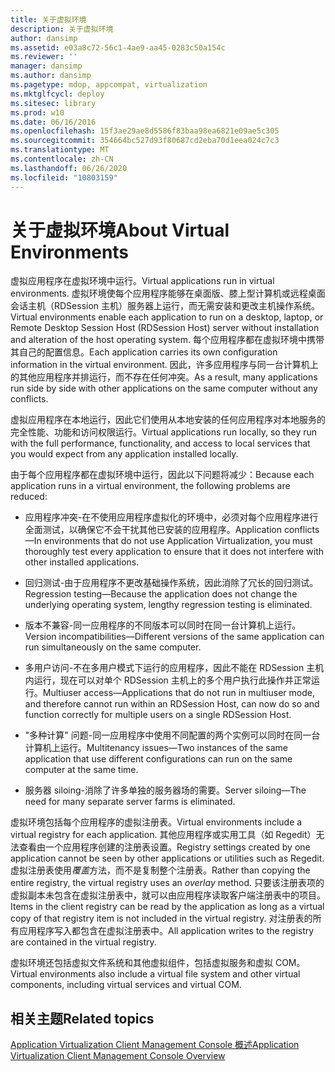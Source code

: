 ```yaml
---
title: 关于虚拟环境
description: 关于虚拟环境
author: dansimp
ms.assetid: e03a8c72-56c1-4ae9-aa45-0283c50a154c
ms.reviewer: ''
manager: dansimp
ms.author: dansimp
ms.pagetype: mdop, appcompat, virtualization
ms.mktglfcycl: deploy
ms.sitesec: library
ms.prod: w10
ms.date: 06/16/2016
ms.openlocfilehash: 15f3ae29ae8d5586f83baa98ea6821e09ae5c305
ms.sourcegitcommit: 354664bc527d93f80687cd2eba70d1eea024c7c3
ms.translationtype: MT
ms.contentlocale: zh-CN
ms.lasthandoff: 06/26/2020
ms.locfileid: "10803159"
---
```

# <span data-ttu-id="8fdf1-103">关于虚拟环境</span><span class="sxs-lookup"><span data-stu-id="8fdf1-103">About Virtual Environments</span></span>


<span data-ttu-id="8fdf1-104">虚拟应用程序在虚拟环境中运行。</span><span class="sxs-lookup"><span data-stu-id="8fdf1-104">Virtual applications run in virtual environments.</span></span> <span data-ttu-id="8fdf1-105">虚拟环境使每个应用程序能够在桌面版、膝上型计算机或远程桌面会话主机（RDSession 主机）服务器上运行，而无需安装和更改主机操作系统。</span><span class="sxs-lookup"><span data-stu-id="8fdf1-105">Virtual environments enable each application to run on a desktop, laptop, or Remote Desktop Session Host (RDSession Host) server without installation and alteration of the host operating system.</span></span> <span data-ttu-id="8fdf1-106">每个应用程序都在虚拟环境中携带其自己的配置信息。</span><span class="sxs-lookup"><span data-stu-id="8fdf1-106">Each application carries its own configuration information in the virtual environment.</span></span> <span data-ttu-id="8fdf1-107">因此，许多应用程序与同一台计算机上的其他应用程序并排运行，而不存在任何冲突。</span><span class="sxs-lookup"><span data-stu-id="8fdf1-107">As a result, many applications run side by side with other applications on the same computer without any conflicts.</span></span>

<span data-ttu-id="8fdf1-108">虚拟应用程序在本地运行，因此它们使用从本地安装的任何应用程序对本地服务的完全性能、功能和访问权限运行。</span><span class="sxs-lookup"><span data-stu-id="8fdf1-108">Virtual applications run locally, so they run with the full performance, functionality, and access to local services that you would expect from any application installed locally.</span></span>

<span data-ttu-id="8fdf1-109">由于每个应用程序都在虚拟环境中运行，因此以下问题将减少：</span><span class="sxs-lookup"><span data-stu-id="8fdf1-109">Because each application runs in a virtual environment, the following problems are reduced:</span></span>

-   <span data-ttu-id="8fdf1-110">应用程序冲突-在不使用应用程序虚拟化的环境中，必须对每个应用程序进行全面测试，以确保它不会干扰其他已安装的应用程序。</span><span class="sxs-lookup"><span data-stu-id="8fdf1-110">Application conflicts—In environments that do not use Application Virtualization, you must thoroughly test every application to ensure that it does not interfere with other installed applications.</span></span>

-   <span data-ttu-id="8fdf1-111">回归测试-由于应用程序不更改基础操作系统，因此消除了冗长的回归测试。</span><span class="sxs-lookup"><span data-stu-id="8fdf1-111">Regression testing—Because the application does not change the underlying operating system, lengthy regression testing is eliminated.</span></span>

-   <span data-ttu-id="8fdf1-112">版本不兼容-同一应用程序的不同版本可以同时在同一台计算机上运行。</span><span class="sxs-lookup"><span data-stu-id="8fdf1-112">Version incompatibilities—Different versions of the same application can run simultaneously on the same computer.</span></span>

-   <span data-ttu-id="8fdf1-113">多用户访问-不在多用户模式下运行的应用程序，因此不能在 RDSession 主机内运行，现在可以对单个 RDSession 主机上的多个用户执行此操作并正常运行。</span><span class="sxs-lookup"><span data-stu-id="8fdf1-113">Multiuser access—Applications that do not run in multiuser mode, and therefore cannot run within an RDSession Host, can now do so and function correctly for multiple users on a single RDSession Host.</span></span>

-   <span data-ttu-id="8fdf1-114">"多种计算" 问题-同一应用程序中使用不同配置的两个实例可以同时在同一台计算机上运行。</span><span class="sxs-lookup"><span data-stu-id="8fdf1-114">Multitenancy issues—Two instances of the same application that use different configurations can run on the same computer at the same time.</span></span>

-   <span data-ttu-id="8fdf1-115">服务器 siloing-消除了许多单独的服务器场的需要。</span><span class="sxs-lookup"><span data-stu-id="8fdf1-115">Server siloing—The need for many separate server farms is eliminated.</span></span>

<span data-ttu-id="8fdf1-116">虚拟环境包括每个应用程序的虚拟注册表。</span><span class="sxs-lookup"><span data-stu-id="8fdf1-116">Virtual environments include a virtual registry for each application.</span></span> <span data-ttu-id="8fdf1-117">其他应用程序或实用工具（如 Regedit）无法查看由一个应用程序创建的注册表设置。</span><span class="sxs-lookup"><span data-stu-id="8fdf1-117">Registry settings created by one application cannot be seen by other applications or utilities such as Regedit.</span></span> <span data-ttu-id="8fdf1-118">虚拟注册表使用*覆盖*方法，而不是复制整个注册表。</span><span class="sxs-lookup"><span data-stu-id="8fdf1-118">Rather than copying the entire registry, the virtual registry uses an *overlay* method.</span></span> <span data-ttu-id="8fdf1-119">只要该注册表项的虚拟副本未包含在虚拟注册表中，就可以由应用程序读取客户端注册表中的项目。</span><span class="sxs-lookup"><span data-stu-id="8fdf1-119">Items in the client registry can be read by the application as long as a virtual copy of that registry item is not included in the virtual registry.</span></span> <span data-ttu-id="8fdf1-120">对注册表的所有应用程序写入都包含在虚拟注册表中。</span><span class="sxs-lookup"><span data-stu-id="8fdf1-120">All application writes to the registry are contained in the virtual registry.</span></span>

<span data-ttu-id="8fdf1-121">虚拟环境还包括虚拟文件系统和其他虚拟组件，包括虚拟服务和虚拟 COM。</span><span class="sxs-lookup"><span data-stu-id="8fdf1-121">Virtual environments also include a virtual file system and other virtual components, including virtual services and virtual COM.</span></span>

## <span data-ttu-id="8fdf1-122">相关主题</span><span class="sxs-lookup"><span data-stu-id="8fdf1-122">Related topics</span></span>


[<span data-ttu-id="8fdf1-123">Application Virtualization Client Management Console 概述</span><span class="sxs-lookup"><span data-stu-id="8fdf1-123">Application Virtualization Client Management Console Overview</span></span>](application-virtualization-client-management-console-overview.md)

 

 





